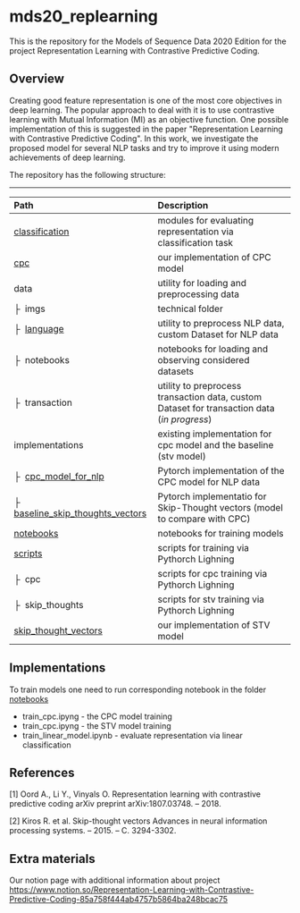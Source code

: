 # mds20_replearning
This is the repository for the Models of Sequence Data 2020 Edition for the project Representation Learning with Contrastive Predictive Coding. 

## Overview 
Creating good feature representation is one of the most core objectives in deep learning. The popular approach to deal with it is to use contrastive learning with Mutual Information (MI) as an objective function. One possible implementation of this is suggested in the paper "Representation Learning with Contrastive Predictive Coding".  In this work, we investigate the proposed model for several NLP  tasks and try to improve it using modern achievements of deep learning.

The repository has the following structure:

---
| Path  | Description
| :---  | :----------
| [classification](https://github.com/rodrigorivera/mds20_replearning/tree/master/classification) | modules for evaluating representation via classification task
| [cpc](https://github.com/rodrigorivera/mds20_replearning/tree/master/cpc) | our implementation of CPC model
| data | utility for loading and preprocessing data
| &boxvr;&nbsp; imgs | technical folder
| &boxvr;&nbsp; [language](https://github.com/rodrigorivera/mds20_replearning/tree/master/data/language) | utility to preprocess NLP data, custom Dataset for NLP data 
| &boxvr;&nbsp; notebooks | notebooks for loading and observing considered datasets
| &boxvr;&nbsp; transaction | utility to preprocess transaction data, custom Dataset for transaction data (*in progress*)
| implementations | existing implementation for cpc model and the baseline (stv model) 
| &boxvr;&nbsp; [cpc_model_for_nlp](https://github.com/rodrigorivera/mds20_replearning/tree/master/implementations/cpc_model_for_nlp) | Pytorch implementation of the CPC model for NLP data
| &boxvr;&nbsp; [baseline_skip_thoughts_vectors](https://github.com/rodrigorivera/mds20_replearning/tree/master/implementations/baseline_skip_thoughts_vectors) | Pytorch implementatio for Skip-Thought vectors (model to compare with CPC)
| [notebooks](https://github.com/rodrigorivera/mds20_replearning/tree/master/notebooks) | notebooks for training models
| [scripts](https://github.com/rodrigorivera/mds20_replearning/tree/master/notebooks) | scripts for training via Pythorch Lighning
| &boxvr;&nbsp; cpc | scripts for cpc training via Pythorch Lighning
| &boxvr;&nbsp; skip_thoughts | scripts for stv training via Pythorch Lighning
| [skip_thought_vectors](https://github.com/rodrigorivera/mds20_replearning/tree/master/skip_thought_vectors) | our implementation of STV model

## Implementations

To train models one need to run corresponding notebook in the folder [notebooks](https://github.com/rodrigorivera/mds20_replearning/tree/master/notebooks) 
* train_cpc.ipyng - the CPC model training
* train_cpc.ipyng - the STV model training
* train_linear_model.ipynb - evaluate representation via linear classification

## References
<a id="1">[1]</a> 
Oord A., Li Y., Vinyals O. 
Representation learning with contrastive predictive coding
arXiv preprint arXiv:1807.03748. – 2018.

<a id="2">[2]</a> 
Kiros R. et al. 
Skip-thought vectors
Advances in neural information processing systems. – 2015. – С. 3294-3302.

## Extra materials 
Our notion page with additional information about project
https://www.notion.so/Representation-Learning-with-Contrastive-Predictive-Coding-85a758f444ab4757b5864ba248bcac75 
